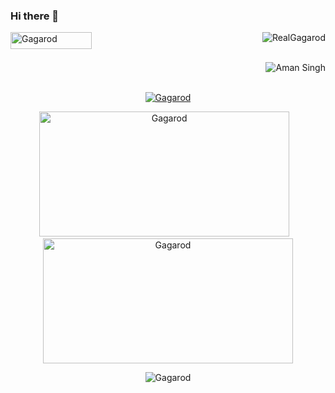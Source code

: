 ### Hi there 👋

<!--
**Gagarod/Gagarod** is a ✨ _special_ ✨ repository because its `README.md` (this file) appears on your GitHub profile.

Here are some ideas to get you started:

- 🔭 I’m currently working on ...
- 🌱 I’m currently learning ...
- 👯 I’m looking to collaborate on ...
- 🤔 I’m looking for help with ...
- 💬 Ask me about ...
- 📫 How to reach me: ...
- 😄 Pronouns: ...
- ⚡ Fun fact: ...
-->
<p > <img src="https://komarev.com/ghpvc/?username=Gagarod5&label=Profile%20views&color=0e75b6&style=flat" alt="Gagarod" align="left" height=27px width=130px />  <a href="https://twitter.com/RealGagarod" target="blank"><img src="https://img.shields.io/twitter/follow/RealGagarod?logo=twitter&style=for-the-badge" alt="RealGagarod" align="right" /></a> </p><br><br>
<p > <a href="https://www.linkedin.com/in/aman-singh-8a5892191/" target="blank"><img src="https://img.shields.io/twitter/follow/aman-singh-8a5892191?logo=linkedin&style=for-the-badge" alt="Aman Singh" align="right" /></a> </p><br><br>

<p align="center" > <a href="https://github.com/ryo-ma/github-profile-trophy"><img src="https://github-profile-trophy.vercel.app/?username=Gagarod&row=1" alt="Gagarod" /></a> </p>

<p align="center"><img  src="https://github-readme-streak-stats.herokuapp.com/?user=Gagarod&" alt="Gagarod" height=200px width=400px/>&nbsp;&nbsp;&nbsp;<img  src="https://github-readme-stats.vercel.app/api?username=Gagarod&show_icons=true&locale=en" alt="Gagarod" height=200px width=400px/></p>
<p align="center"><img src="https://github-readme-stats.vercel.app/api/top-langs?username=Gagarod&show_icons=true&locale=en&layout=compact" alt="Gagarod" /></p>
